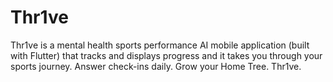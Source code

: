 # Thr1ve
Thr1ve is a mental health sports performance AI mobile application (built with Flutter) that tracks and displays progress and it takes you through your sports journey. Answer check-ins daily. Grow your Home Tree. Thr1ve. 

